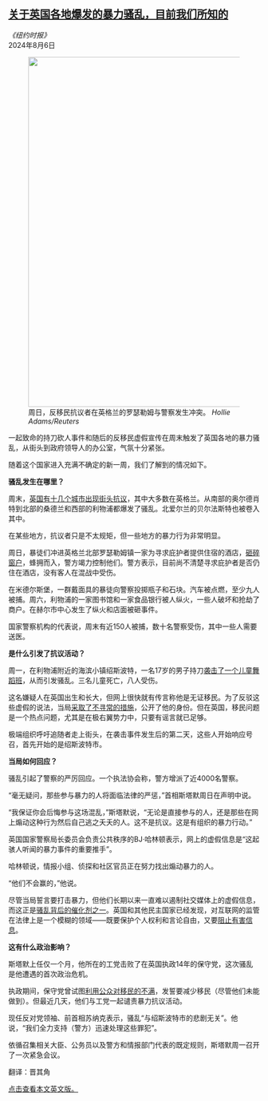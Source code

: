 <!--1722926221000-->
[关于英国各地爆发的暴力骚乱，目前我们所知的](https://cn.nytimes.com/world/20240806/uk-riots-protests/)
------

<address>《纽约时报》</address><time pudate="2024-08-06 02:15:37" datetime="2024-08-06 02:15:37">2024年8月6日</time><figure><img src="https://images.weserv.nl/?url=static01.nyt.com/images/2024/08/05/multimedia/05ukprotests-wwk-lzpq/05ukprotests-wwk-lzpq-master1050.jpg" width="1050" height="701"><figcaption>周日，反移民抗议者在英格兰的罗瑟勒姆与警察发生冲突。 <cite>Hollie Adams/Reuters</cite></figcaption></figure><section><p>一起致命的持刀砍人事件和随后的反移民虚假宣传在周末触发了英国各地的暴力骚乱，从街头到政府领导人的办公室，气氛十分紧张。</p><p>随着这个国家进入充满不确定的新一周，我们了解到的情况如下。</p><p><b>骚乱发生在哪里</b><b>？</b></p><p>周末，<a href="https://www.nytimes.com/2024/08/04/world/europe/uk-protests-southport-stabbing.html" title="Link: https://www.nytimes.com/2024/08/04/world/europe/uk-protests-southport-stabbing.html">英国有十几个城市出现街头抗议</a>，其中大多数在英格兰。从南部的奥尔德肖特到北部的桑德兰和西部的利物浦都爆发了骚乱。北爱尔兰的贝尔法斯特也被卷入其中。</p><p>在某些地方，抗议者只是不太规矩，但一些地方的暴力行为非常明显。</p><p>周日，暴徒们冲进英格兰北部罗瑟勒姆镇一家为寻求庇护者提供住宿的酒店，<a rel="noopener noreferrer" target="_blank" href="https://www.bbc.com/news/articles/crg44dx9lz9o" title="Link: https://www.bbc.com/news/articles/crg44dx9lz9o">砸碎窗户</a>，蜂拥而入，警方竭力控制他们。警方表示，目前尚不清楚寻求庇护者是否仍住在酒店，没有客人在混战中受伤。</p><p>在米德尔斯堡，一群戴面具的暴徒向警察投掷瓶子和石块。汽车被点燃，至少九人被捕。周六，利物浦的一家图书馆和一家食品银行被人纵火，一些人破坏和抢劫了商户。在赫尔市中心发生了纵火和店面被砸事件。</p><p>国家警察机构的代表说，周末有近150人被捕，数十名警察受伤，其中一些人需要送医。</p><p><b>是什么引发了抗议活动？</b></p><p>周一，在利物浦附近的海滨小镇绍斯波特，一名17岁的男子持刀<a href="https://www.nytimes.com/2024/07/29/world/europe/southport-stabbing-uk.html" title="Link: https://www.nytimes.com/2024/07/29/world/europe/southport-stabbing-uk.html">袭击了一个儿童舞蹈班</a>，从而引发骚乱。三名儿童死亡，八人受伤。</p><p>这名嫌疑人在英国出生和长大，但网上很快就有传言称他是无证移民。为了反驳这些虚假的说法，当局<a href="https://www.nytimes.com/2024/08/01/world/europe/southport-stabbings-suspect-axel-rudakubana.html">采取了不寻常的措施</a>，公开了他的身份。但在英国，移民问题是一个热点问题，尤其是在极右翼势力中，只要有谣言就已足够。</p><p>极端组织呼吁追随者走上街头，在袭击事件发生后的第二天，这些人开始响应号召，首先开始的是绍斯波特市。</p><p><b>当局如何回应？</b></p><p>骚乱引起了警察的严厉回应。一个执法协会称，警方增派了近4000名警察。</p><p>“毫无疑问，那些参与暴力的人将面临法律的严惩，”首相斯塔默周日在声明中说。</p><p>“我保证你会后悔参与这场混乱，”斯塔默说，“无论是直接参与的人，还是那些在网上煽动这种行为然后自己逃之夭夭的人。这不是抗议。这是有组织的暴力行动。”</p><p>英国国家警察局长委员会负责公共秩序的BJ·哈林顿表示，网上的虚假信息是“这起骇人听闻的暴力事件的重要推手”。</p><p>哈林顿说，情报小组、侦探和社区官员正在努力找出煽动暴力的人。</p><p>“他们不会赢的，”他说。</p><p>尽管当局誓言要打击暴力，但他们长期以来一直难以遏制社交媒体上的虚假信息，而这正是<a href="https://www.nytimes.com/2024/08/02/business/uk-riots-social-media.html">骚乱背后的催化剂之一</a>。英国和其他民主国家已经发现，对互联网的监管在法律上是一个模糊的领域——既要保护个人权利和言论自由，又要<a href="https://www.nytimes.com/2022/09/23/technology/germany-internet-speech-arrest.html">阻止有害信息</a>。</p><p><b>这有什么政治影响？</b></p><p>斯塔默上任仅一个月，他所在的工党击败了在英国执政14年的保守党，这次骚乱是他遭遇的首次政治危机。</p><p>执政期间，保守党曾试图<a href="https://www.nytimes.com/interactive/2024/07/03/world/europe/uk-election-better-worse.html" title="Link: https://www.nytimes.com/interactive/2024/07/03/world/europe/uk-election-better-worse.html">利用公众对移民的不满</a>，发誓要减少移民（尽管他们未能做到）。但最近几天，他们与工党一起谴责暴力抗议活动。</p><p>现任反对党领袖、前首相苏纳克表示，骚乱“与绍斯波特市的悲剧无关”。他说，“我们全力支持（警方）迅速处理这些罪犯”。</p><p>依循召集相关大臣、公务员以及警方和情报部门代表的既定规则，斯塔默周一召开了一次紧急会议。</p></section><footer><p>翻译：晋其角</p><p><a rel="nofollow" target="_blank" href="https://www.nytimes.com/2024/08/05/world/europe/uk-riots-protests.html">点击查看本文英文版。</a></p></footer>
